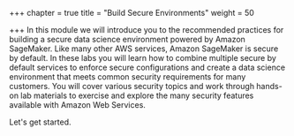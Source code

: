 +++
chapter = true
title = "Build Secure Environments"
weight = 50

+++
In this module we will introduce you to the recommended practices for building a secure data science environment powered by Amazon SageMaker.  Like many other AWS services, Amazon SageMaker is secure by default.  In these labs you will learn how to combine multiple secure by default services to enforce secure configurations and create a data science environment that meets common security requirements for many customers.  You will cover various security topics and work through hands-on lab materials to exercise and explore the many security features available with Amazon Web Services.

Let's get started.